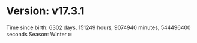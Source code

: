 # Version: v17.3.1
Time since birth: 6302 days, 151249 hours, 9074940 minutes, 544496400 seconds
Season: Winter ❄️
